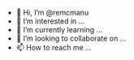 - 👋 Hi, I’m @remcmanu
- 👀 I’m interested in ...
- 🌱 I’m currently learning ...
- 💞️ I’m looking to collaborate on ...
- 📫 How to reach me ...

<!---
remcmanu/remcmanu is a ✨ special ✨ repository because its `README.md` (this file) appears on your GitHub profile.
You can click the Preview link to take a look at your changes.
--->
